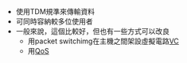 * 使用TDM規準來傳輸資料
* 可同時容納較多位使用者
* 一般來說，這個比較好，但也有一些方式可以改良
	* 用packet switchimg在主機之間架設虛擬電路[VC](https://zh.wikipedia.org/zh-tw/%E8%99%9B%E6%93%AC%E9%9B%BB%E8%B7%AF)
	* 用[QoS](https://www.fortinet.com/tw/resources/cyberglossary/qos-quality-of-service)